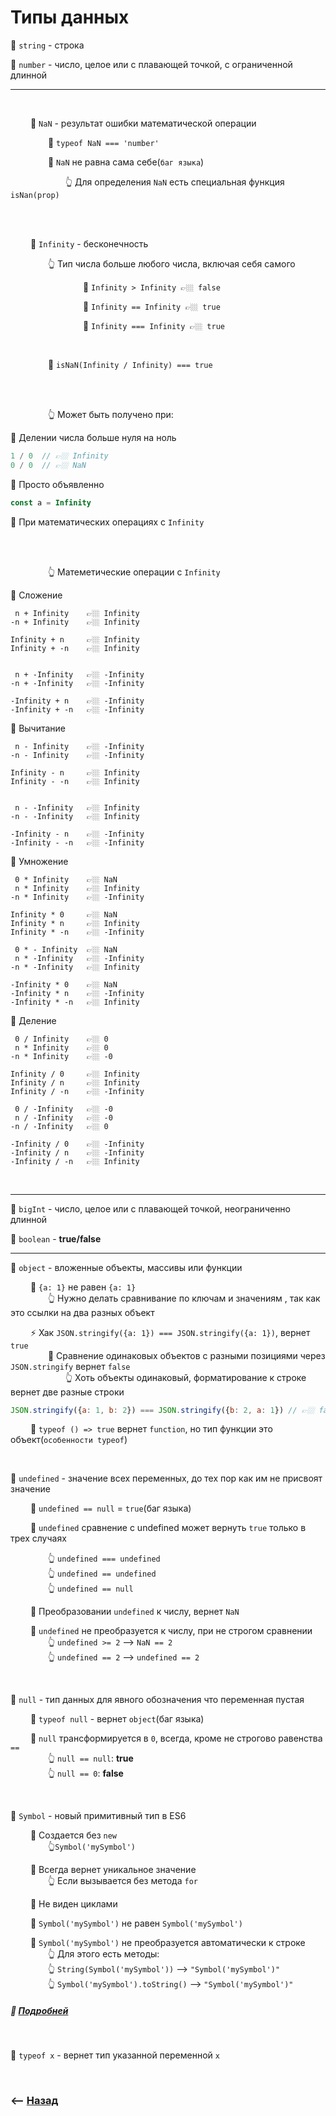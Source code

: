 # Типы данных

💠 `string` - строка

💠 `number` - число, целое или с плавающей точкой, с ограниченной длинной

___
<br>


&emsp;&emsp; 🔹 `NaN` - результат ошибки математической операции

&emsp;&emsp;&emsp;&emsp; 🛑 `typeof NaN === 'number'`

&emsp;&emsp;&emsp;&emsp; 🛑 `NaN` не равна сама себе(`баг языка`)

&emsp;&emsp;&emsp;&emsp;&emsp;&emsp; 👆 Для определения `NaN` есть специальная функция `isNan(prop)`

<br>
<br>

&emsp;&emsp; 🔹 `Infinity` - бесконечность       

&emsp;&emsp;&emsp;&emsp; 👆 Тип числа больше любого числа, включая себя самого

&emsp;&emsp;&emsp;&emsp;&emsp;&emsp;&emsp;&emsp; 🎯 `Infinity > Infinity 👉🏼 false` 

&emsp;&emsp;&emsp;&emsp;&emsp;&emsp;&emsp;&emsp; 🎯 `Infinity == Infinity 👉🏼 true`

&emsp;&emsp;&emsp;&emsp;&emsp;&emsp;&emsp;&emsp; 🎯 `Infinity === Infinity 👉🏼 true`

<br>

&emsp;&emsp;&emsp;&emsp; 🛑 `isNaN(Infinity / Infinity) === true`

<br>
<br>

&emsp;&emsp;&emsp;&emsp; 👆 Может быть получено при:

🎯 Делении числа больше нуля на ноль
```javascript
1 / 0  // 👉🏼 Infinity
0 / 0  // 👉🏼 NaN
```

🎯 Просто объявленно
```javascript
const a = Infinity
```

🎯 При математических операциях с `Infinity`

<br>
<br>

&emsp;&emsp;&emsp;&emsp; 👆 Матеметические операции с `Infinity`

🎯 Сложение

```
 n + Infinity    👉🏼 Infinity
-n + Infinity    👉🏼 Infinity

Infinity + n     👉🏼 Infinity
Infinity + -n    👉🏼 Infinity

 
 n + -Infinity   👉🏼 -Infinity
-n + -Infinity   👉🏼 -Infinity

-Infinity + n    👉🏼 -Infinity
-Infinity + -n   👉🏼 -Infinity
```

🎯 Вычитание

```
 n - Infinity    👉🏼 -Infinity
-n - Infinity    👉🏼 -Infinity

Infinity - n     👉🏼 Infinity
Infinity - -n    👉🏼 Infinity

 
 n - -Infinity   👉🏼 Infinity
-n - -Infinity   👉🏼 Infinity

-Infinity - n    👉🏼 -Infinity
-Infinity - -n   👉🏼 -Infinity
```

🎯 Умножение

```
 0 * Infinity    👉🏼 NaN
 n * Infinity    👉🏼 Infinity
-n * Infinity    👉🏼 -Infinity

Infinity * 0     👉🏼 NaN
Infinity * n     👉🏼 Infinity
Infinity * -n    👉🏼 -Infinity

 0 * - Infinity  👉🏼 NaN
 n * -Infinity   👉🏼 -Infinity
-n * -Infinity   👉🏼 Infinity

-Infinity * 0    👉🏼 NaN
-Infinity * n    👉🏼 -Infinity
-Infinity * -n   👉🏼 Infinity
```

🎯 Деление

```
 0 / Infinity    👉🏼 0
 n * Infinity    👉🏼 0
-n * Infinity    👉🏼 -0

Infinity / 0     👉🏼 Infinity
Infinity / n     👉🏼 Infinity
Infinity / -n    👉🏼 -Infinity

 0 / -Infinity   👉🏼 -0
 n / -Infinity   👉🏼 -0
-n / -Infinity   👉🏼 0

-Infinity / 0    👉🏼 -Infinity
-Infinity / n    👉🏼 -Infinity
-Infinity / -n   👉🏼 Infinity
```

<br>

___

💠 `bigInt` - число, целое или с плавающей точкой, неограниченно длинной  

💠 `boolean` - **true/false**  

___

💠 `object` - вложенные объекты, массивы или функции

&emsp;&emsp; 🔹 `{a: 1}` не равен `{a: 1}`   
&emsp;&emsp;&emsp;&emsp; 👆 Нужно делать сравнивание по ключам и значениям , так как это ссылки на два разных объект  

&emsp;&emsp; ⚡ Хак `JSON.stringify({a: 1}) === JSON.stringify({a: 1})`, вернет `true`      
&emsp;&emsp;&emsp;&emsp; 🛑 Сравнение одинаковых объектов с разными позициями через `JSON.stringify` вернет `false`  
&emsp;&emsp;&emsp;&emsp;&emsp;&emsp; 👆 Хоть объекты одинаковый, форматирование к строке вернет две разные строки  
```javascript
JSON.stringify({a: 1, b: 2}) === JSON.stringify({b: 2, a: 1}) // 👉🏼 false
```    

&emsp;&emsp; 🛑 `typeof () => true`  вернет `function`, но тип функции это объект(`особенности typeof`)

<br>

💠 `undefined` - значение всех переменных, до тех пор как им не присвоят значение
    
&emsp;&emsp; 🛑 `undefined == null` = `true`(баг языка)
    
&emsp;&emsp; 🔹 `undefined` сравнение с undefined может вернуть `true` только в трех случаях  

&emsp;&emsp;&emsp;&emsp; 👆 `undefined === undefined`   
&emsp;&emsp;&emsp;&emsp; 👆 `undefined == undefined`   
&emsp;&emsp;&emsp;&emsp; 👆 `undefined == null`   

&emsp;&emsp; 🔹 Преобразовании `undefined` к числу, вернет `NaN`

&emsp;&emsp; 🔹 `undefined` не преобразуется к числу, при не строгом сравнении  
&emsp;&emsp;&emsp;&emsp; 👆 `undefined >= 2` --> `NaN == 2`    
&emsp;&emsp;&emsp;&emsp; 👆 `undefined == 2` --> `undefined == 2`  


<br>

💠 `null` - тип данных для явного обозначения что переменная пустая     

&emsp;&emsp; 🛑 `typeof null` - вернет `object`(баг языка)  

&emsp;&emsp; 🛑 `null` трансформируется в `0`, всегда, кроме не строгово равенства `==`  
&emsp;&emsp;&emsp;&emsp; 👆 `null == null`: **true**  
&emsp;&emsp;&emsp;&emsp; 👆 `null == 0`: **false**

<br>

💠 `Symbol` - новый примитивный тип в ES6

&emsp;&emsp; 🔹 Создается без `new`     
&emsp;&emsp;&emsp;&emsp; 👆`Symbol('mySymbol')`   
   
&emsp;&emsp; 🔹 Всегда вернет уникальное значение  
&emsp;&emsp;&emsp;&emsp; 👆 Если вызывается без метода `for`

&emsp;&emsp; 🔹 Не виден циклами 
  
&emsp;&emsp; 🔹 `Symbol('mySymbol')` не равен `Symbol('mySymbol')`

&emsp;&emsp; 🔹 `Symbol('mySymbol')` не преобразуется автоматически к строке  
&emsp;&emsp;&emsp;&emsp; 👆 Для этого есть методы:   
&emsp;&emsp;&emsp;&emsp; 👆 `String(Symbol('mySymbol'))` --> `"Symbol('mySymbol')"`   
&emsp;&emsp;&emsp;&emsp; 👆 `Symbol('mySymbol').toString()` --> `"Symbol('mySymbol')"`

##### 📗  **<a href="pages/symbol/readme.md">Подробней</a>**
     
<br>

💠 `typeof x` - вернет тип указанной переменной `x` 

<br>

### ⟵ **<a href="../../readme.md">Назад</a>**